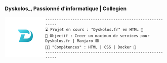 ### Dyskolos_, Passionné d'informatique | Collegien 

<img align="left" src="https://github.com/Dyskolos-Dev/Dyskolos-Dev/blob/main/dyskolos.png" alt="Manjaro-logo.svg.png" width="128" /> 

```
---------------------------------------------------------
⌛ Projet en cours : "Dyskolos.fr" en HTML 🔵
📄 Objectif : Creer un maximum de services pour Dyskolos.fr | Manjaro 🟩
👨‍💻 "Compétences" : HTML | CSS | Docker 🐋
---------------------------------------------------------
```

 
